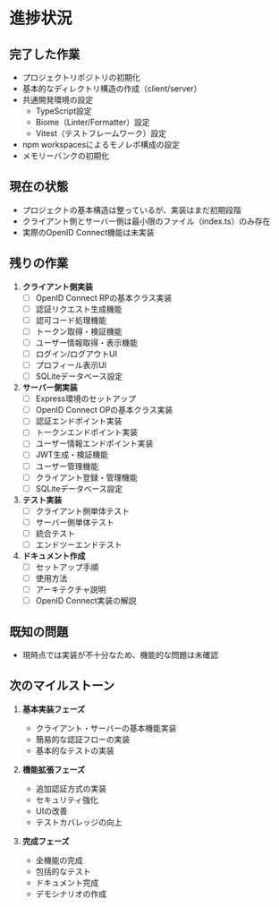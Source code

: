 # 進捗状況

## 完了した作業
- プロジェクトリポジトリの初期化
- 基本的なディレクトリ構造の作成（client/server）
- 共通開発環境の設定
  - TypeScript設定
  - Biome（Linter/Formatter）設定
  - Vitest（テストフレームワーク）設定
- npm workspacesによるモノレポ構成の設定
- メモリーバンクの初期化

## 現在の状態
- プロジェクトの基本構造は整っているが、実装はまだ初期段階
- クライアント側とサーバー側は最小限のファイル（index.ts）のみ存在
- 実際のOpenID Connect機能は未実装

## 残りの作業
1. **クライアント側実装**
   - [ ] OpenID Connect RPの基本クラス実装
   - [ ] 認証リクエスト生成機能
   - [ ] 認可コード処理機能
   - [ ] トークン取得・検証機能
   - [ ] ユーザー情報取得・表示機能
   - [ ] ログイン/ログアウトUI
   - [ ] プロフィール表示UI
   - [ ] SQLiteデータベース設定

2. **サーバー側実装**
   - [ ] Express環境のセットアップ
   - [ ] OpenID Connect OPの基本クラス実装
   - [ ] 認証エンドポイント実装
   - [ ] トークンエンドポイント実装
   - [ ] ユーザー情報エンドポイント実装
   - [ ] JWT生成・検証機能
   - [ ] ユーザー管理機能
   - [ ] クライアント登録・管理機能
   - [ ] SQLiteデータベース設定

3. **テスト実装**
   - [ ] クライアント側単体テスト
   - [ ] サーバー側単体テスト
   - [ ] 統合テスト
   - [ ] エンドツーエンドテスト

4. **ドキュメント作成**
   - [ ] セットアップ手順
   - [ ] 使用方法
   - [ ] アーキテクチャ説明
   - [ ] OpenID Connect実装の解説

## 既知の問題
- 現時点では実装が不十分なため、機能的な問題は未確認

## 次のマイルストーン
1. **基本実装フェーズ**
   - クライアント・サーバーの基本機能実装
   - 簡易的な認証フローの実装
   - 基本的なテストの実装

2. **機能拡張フェーズ**
   - 追加認証方式の実装
   - セキュリティ強化
   - UIの改善
   - テストカバレッジの向上

3. **完成フェーズ**
   - 全機能の完成
   - 包括的なテスト
   - ドキュメント完成
   - デモシナリオの作成
